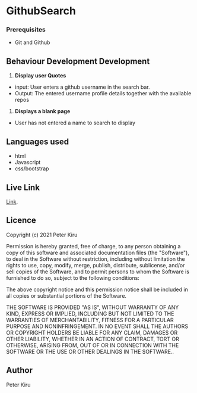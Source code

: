 # GithubSearch

### Prerequisites
* Git and Github

## Behaviour Development Development
1. **Display user Quotes**
* input: User enters a github username in the search bar.
* Output: The entered username profile details together with the available repos

1. **Displays a blank page**
* User has not entered a name to search to display

## Languages used

* html
* Javascript
* css/bootstrap


## Live Link

[Link]().

## Licence

Copyright (c) 2021 Peter Kiru

Permission is hereby granted, free of charge, to any person obtaining
a copy of this software and associated documentation files (the
"Software"), to deal in the Software without restriction, including
without limitation the rights to use, copy, modify, merge, publish,
distribute, sublicense, and/or sell copies of the Software, and to
permit persons to whom the Software is furnished to do so, subject to
the following conditions:

The above copyright notice and this permission notice shall be
included in all copies or substantial portions of the Software.

THE SOFTWARE IS PROVIDED "AS IS", WITHOUT WARRANTY OF ANY KIND,
EXPRESS OR IMPLIED, INCLUDING BUT NOT LIMITED TO THE WARRANTIES OF
MERCHANTABILITY, FITNESS FOR A PARTICULAR PURPOSE AND
NONINFRINGEMENT. IN NO EVENT SHALL THE AUTHORS OR COPYRIGHT HOLDERS BE
LIABLE FOR ANY CLAIM, DAMAGES OR OTHER LIABILITY, WHETHER IN AN ACTION
OF CONTRACT, TORT OR OTHERWISE, ARISING FROM, OUT OF OR IN CONNECTION
WITH THE SOFTWARE OR THE USE OR OTHER DEALINGS IN THE SOFTWARE..

## Author

Peter Kiru
